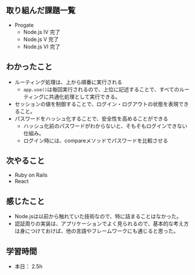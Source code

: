 ## 取り組んだ課題一覧
- Progate  
  - Node.js Ⅳ 完了
  - Node.js Ⅴ 完了
  - Node.js Ⅵ 完了
  
## わかったこと
- ルーティング処理は、上から順番に実行される
    - `app.use()`は毎回実行されるので、上位に記述することで、すべてのルーティングに共通化処理として実行できる。 
- セッションの値を制御することで、ログイン・ログアウトの状態を表現できること。
- パスワードをハッシュ化することで、安全性を高めることができる
    - ハッシュ化前のパスワードがわからないと、そもそもログインできない仕組み。
    - ログイン時には、compareメソッドでパスワードを比較させる


## 次やること
- Ruby on Rails
- React

## 感じたこと
- Node.jsは以前から触れていた技術なので、特に詰まることはなかった。
- 認証周りの実装は、アプリケーションでよく見られるので、基本的な考え方は身につけておけば、他の言語やフレームワークにも通じると思った。

## 学習時間
- 本日： 2.5h